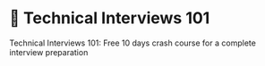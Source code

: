 # :100: Technical Interviews 101

Technical Interviews 101: Free 10 days crash course for a complete interview preparation
